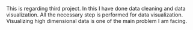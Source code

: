 This is regarding third project. In this I have done data cleaning and data visualization. All the necessary step is performed for data visualization.
Visualizing high dimensional data is one of the main problem I am facing.

